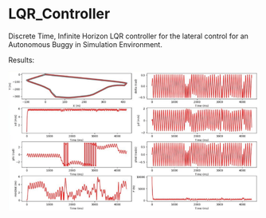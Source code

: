 # LQR_Controller
Discrete Time, Infinite Horizon LQR controller for the lateral control for an Autonomous Buggy in Simulation Environment.

Results:

![Results](images/Result.png)
